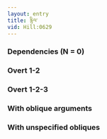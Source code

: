```yaml
---
layout: entry
title: རྙིལ་
vid: Hill:0629
---
```

### Dependencies (N = 0)


### Overt 1-2


### Overt 1-2-3


### With oblique arguments


### With unspecified obliques

